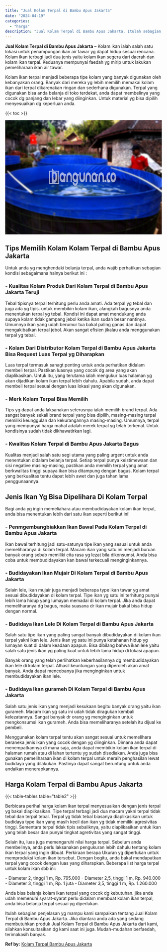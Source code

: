 ```yaml
---
title: "Jual Kolam Terpal di Bambu Apus Jakarta"
date: "2024-04-19"
categories: 
  - "harga"
description: "Jual Kolam Terpal di Bambu Apus Jakarta. Itulah sebagian penjelasan yg mampu kami sampaikan tentang Jual Kolam Terpal di Bambu Apus Jakarta. Jika diantara an..."
---
```


**Jual Kolam Terpal di Bambu Apus Jakarta** – Kolam ikan ialah salah satu lokasi untuk penampungan ikan air tawar yg dapat hidup sesuai rencana. Kolam ikan terbagi jadi dua jenis yaitu kolam ikan segera dari daerah dan kolam ikan terpal. Keduanya mempunyai faedah yg mirip untuk lakukan pemeliharaan ikan air tawar.

Kolam ikan terpal menjadi beberapa tipe kolam yang banyak digunakan oleh kebanyakan orang. Banyak dari mereka yg lebih memilih memakai kolam ikan dari terpal dikarenakan ringan dan sederhana digunakan. Terpal yang digunakan bisa anda belanja di toko terdekat, anda dapat membelinya yang cocok dg panjang dan lebar yang diinginkan. Untuk material yg bisa dipilih menyesuaikan dg keperluan anda.

{{< toc >}}

![Jual Kolam Terpal di Bambu Apus Jakarta](/images/jual-kolam-terpal-38.png)

## Tips Memilih Kolam Kolam Terpal di Bambu Apus Jakarta

Untuk anda yg menghendaki belanja terpal, anda wajib perhatikan sebagian kondisi sebagaimana halnya berikut ini :

### \- Kualitas Kolam Produk Dari Kolam Terpal di Bambu Apus Jakarta Teruji

Tebal tipisnya terpal terhitung perlu anda amati. Ada terpal yg tebal dan juga ada yg tipis. untuk membikin kolam ikan, alangkah bagusnya anda menentukan terpal yg tebal. Kondisi ini dapat amat mendukung anda supaya kolam tidak gampang jebol ketika ikan sudah besar nantinya. Umumnya ikan yang udah berumur tua bakal paling ganas dan dapat mengakibatkan terpal jebol. Akan sangat efisien jikalau anda menggunakan terpal yg tebal.

### \- Kolam Dari Distributor Kolam Terpal di Bambu Apus Jakarta Bisa Request Luas Terpal yg Diharapkan

Luas terpal termasuk sanagt penting untuk anda perhatikan didalam membeli terpal. Pastikan luasnya yang cocok dg area yang akan diaplikasikan. Untuk itu, yang terutama ialah mengukur luas halaman yg akan dijadikan kolam ikan terpal lebih dahulu. Apabila sudah, anda dapat membeli terpal sesuai dengan luas lokasi yang akan digunakan.

### \- Merk Kolam Terpal Bisa Memilih

Tips yg dapat anda laksanakan seterusnya ialah memilih brand terpal. Ada sangat banyak sekali brand terpal yang bisa dipilih, masing-masing terpal memiliki keunggulan dan kekurangannya masing-masing. Umumnya, terpal yang mempunyai harga mahal adalah merek terpal yg telah terkenal. Untuk kondisinya sudah tidak dikhawatirkan lagi.

### \- Kwalitas Kolam Terpal di Bambu Apus Jakarta Bagus

Kualitas menjadi salah satu segi utama yang paling urgent untuk anda menentukan didalam belanja terpal. Setiap terpal punya keistimewaan dan sisi negative masing-masing, pastikan anda memilih terpal yang amat berkwalitas tinggi supaya ikan bisa ditampung dengan bagus. Kolam terpal yang berkualitas tentu dapat lebih awet dan juga tahan lama penggunaannya.

## Jenis Ikan Yg Bisa Dipelihara Di Kolam Terpal

Bagi anda yg ingin memeliahara atau membudidayakan kolam ikan terpal, anda bisa menentukan lebih dari satu ikan seperti berikut ini!

### \- Penmgembangbiakkan Ikan Bawal Pada Kolam Terpal di Bambu Apus Jakarta

Ikan bawal terhitung jadi satu-satunya tipe ikan yang sesuai untuk anda memeliharanya di kolam terpal. Macam ikan yang satu ini menjadi buruan banyak orang sebab memiliki cita rasa yg lezat bila dikonsumsi. Anda bisa coba untuk membudidayakan kan bawal terkecuali menginginkannya.

### \- Budidayakan Ikan Mujair Di Kolam Terpal di Bambu Apus Jakarta

Selain lele, ikan mujair juga menjadi beberapa type ikan tawar yg amat sesuai dibudidayakan di kolam terpal. Tipe ikan yg satu ini terhitung punyai lebih lama hidup yang lumayan memadai di kolam terpal. Jika anda dapat memeliharanya dg bagus, maka suasana dr ikan mujair bakal bisa hidup dengan normal.

### \- Budidaya Ikan Lele Di Kolam Terpal di Bambu Apus Jakarta

Salah satu tipe ikan yang paling sangat banyak dibudidayakan di kolam ikan terpal yakni ikan lele. Jenis ikan yg satu ini punya ketahanan hidup yg lumayan kuat di dalam keadaan apapun. Bisa dibilang bahwa ikan lele yaitu salah satu jenis ikan yg paling kuat untuk lebih lama hidup di lokasi apapun.

Banyak orang yang telah perlihatkan keberhasilannya dg membudidayakan ikan lele di kolam terpal. Alhasil keuntungan yang diperoleh akan amat banyak. Anda dapat mencobanya jika menginginkan untuk membudidayakan ikan lele.

### \- Budidaya Ikan gurameh Di Kolam Terpal di Bambu Apus Jakarta

Salah satu jenis ikan yang menjadi kesukaan begitu banyak orang yaitu ikan gurameh. Macam ikan yg satu ini udah tidak diragukan kembali kelezatannya. Sangat banyak dr orang yg menginginkan untuk mengkonsumsi ikan gurameh. Anda bisa memeliharanya setelah itu dijual ke pembeli.

Menggunakan kolam terpal tentu akan sangat sesuai untuk memelihara beraneka jenis ikan yang cocok dengan yg diinginkan. Dimana anda dapat menempatkannya di mana saja, anda dapat membikin kolam ikan terpal di halaman rumah atau di lahan tertentu yg sudah disediakan. Anda juga bisa gunakan pemeliharaan ikan di kolam terpal untuk meraih penghasilan lewat budidaya yang dilakukan. Pastinya dapat sangat beruntung untuk anda andaikan menerapkannya.

## Harga Kolam Terpal di Bambu Apus Jakarta

{{< table-tables table="table2" >}}

Berbicara perihal harga kolam ikan terpal menyesuaikan dengan jenis terpal yg bakal diaplikasikan. Tipe terpal terbagi jadi dua macam yakni terpal tidak tebal dan terpal tebal. Terpal yg tidak tebal biasanya diaplikasikan untuk budidaya type ikan yang masih kecil dan ikan yg tidak memiliki agresivitas tinggi. Sementara terpal tidak tipis sebaliknya, yaitu diaplikasikan untuk ikan yang telah besar dan punyai tingkat agretivitas yang sangat tinggi.

Selain itu, luas juga memengaruhi nilai harga terpal. Sebelum anda membelinya, anda perlu laksanakan pengukuran lebih dahulu tentang kolam ikan terpal yang ingin dibuat. Perkiraan berapa Ukuran yg diperlukan untuk memproduksi kolam ikan tersebut. Dengan begitu, anda bakal mendapatkan terpal yang cocok dengan luas yang diharapkan. Beberapa list harga terpal untuk kolam ikan sbb ini:

\- Diameter 2, tinggi 1 m, Rp. 795.000 - Diameter 2,5, tinggi 1 m, Rp. 940.000 - Diameter 3, tinggi 1 m, Rp. 1 juta - Diameter 3,5, tinggi 1 m, Rp. 1.260.000

Anda bisa belanja kolam ikan terpal yang cocok dg kebutuhan. jika anda udah memenuhi syarat-syarat perlu didalam membuat kolam ikan terpal, anda bisa belanja terpal sesuai yg diperlukan.

Itulah sebagian penjelasan yg mampu kami sampaikan tentang Jual Kolam Terpal di Bambu Apus Jakarta. Jika diantara anda ada yang sedang membutuhkan produk Jual Kolam Terpal di Bambu Apus Jakarta dari kami, silahkan konsultasikan dg kami saat ini juga. Mudah-mudahan berfaedah, terimakasih banyak.

**Ref by:** [Kolam Terpal Bambu Apus Jakarta](https://id.wikipedia.org/wiki/Kolam)
